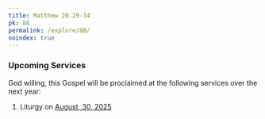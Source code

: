 ```yaml
---
title: Matthew 20.29-34
pk: 88
permalink: /explore/88/
noindex: true
---
```


### Upcoming Services

God willing, this Gospel will be proclaimed at the following services over the next year:


1. Liturgy on [August, 30, 2025](https://orthocal.info/readings/gregorian/2025/08/30/)
